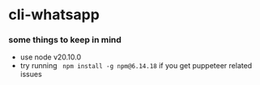 # cli-whatsapp

### some things to keep in mind
- use node v20.10.0
- try running ` npm install -g npm@6.14.18` if you get puppeteer related issues